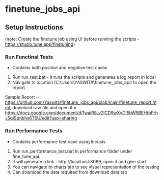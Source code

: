 # finetune_jobs_api

## Setup Instructions
(note: Create the finetune job using UI before running the scripts - https://studio.tune.app/finetuning)

### Run Functinal Tests 
- Contains both positive and negative test cases
1. Run run_test.bat - it runs the scripts and generates a log report in local
2. Navigate to location (C:\Users\YASWITA\finetune_jobs_api) to open the report 

Sample Report = https://github.com/Yaswita/finetune_jobs_api/blob/main/finetune_report.html, download raw file and open it 
              = https://docs.google.com/document/d/1waiR8_y2ICD9wXvDI5bW5BEHtbFrhJ5qiSqnbhx6T6U/edit?usp=sharing

### Run Performance Tests
- Contains performance test case using locusts
1. Run run_performance_test.bat in performance folder under fine_tune_api.
2. It will generate a link - http://localhost:8089, open it and give start 
3. You can navigate to charts tab to see visual representation of the testing
4. Can download the data required from download data tab



